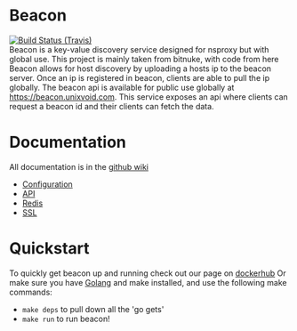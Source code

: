 Beacon
=======
[![Build Status (Travis)](https://travis-ci.org/unixvoid/beacon.svg?branch=feature%2Ftests)](https://travis-ci.org/unixvoid/beacon)  
Beacon is a key-value discovery service designed for nsproxy but with global use. This project is mainly taken from bitnuke, with code from here Beacon allows for host discovery by uploading a hosts ip to the beacon server. Once an ip is registered in beacon, clients are able to pull the ip globally. The beacon api is available for public use globally at https://beacon.unixvoid.com. This service exposes an api where clients can request a beacon id and their clients can fetch the data.

Documentation
=============
All documentation is in the [github wiki](https://github.com/unixvoid/beacon/wiki)
* [Configuration](https://github.com/unixvoid/beacon/wiki/Configuration)
* [API](https://github.com/unixvoid/beacon/wiki/API)
* [Redis](https://github.com/unixvoid/beacon/wiki/Redis)
* [SSL](https://github.com/unixvoid/beacon/wiki/SSL)

Quickstart
==========
To quickly get beacon up and running check out our page on [dockerhub](https://hub.docker.com/r/unixvoid/beacon/)
Or make sure you have [Golang](https://golang.org) and make installed, and use the following make commands:  
* `make deps` to pull down all the 'go gets'
* `make run` to run beacon!
